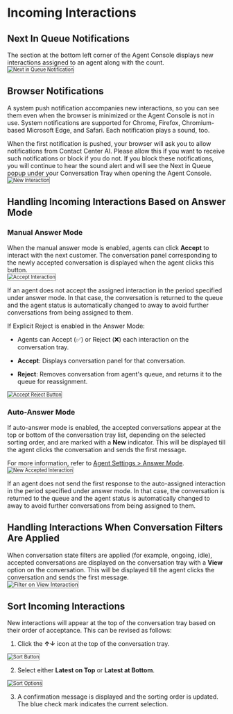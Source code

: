 # Incoming Interactions

## Next In Queue Notifications

The section at the bottom left corner of the Agent Console displays new interactions assigned to an agent along with the count.  
<img src="../images/next-in-queue-notification.png" alt="Next in Queue Notification" title="Next in Queue Notification" style="border: 1px solid gray; zoom:80%;">

## Browser Notifications

A system push notification accompanies new interactions, so you can see them even when the browser is minimized or the Agent Console is not in use. System notifications are supported for Chrome, Firefox, Chromium-based Microsoft Edge, and Safari. Each notification plays a sound, too.

When the first notification is pushed, your browser will ask you to allow notifications from Contact Center AI. Please allow this if you want to receive such notifications or block if you do not. If you block these notifications, you will continue to hear the sound alert and will see the Next in Queue popup under your Conversation Tray when opening the Agent Console.  
<img src="../images/new-interaction.png" alt="New Interaction" title="New Interaction" style="border: 1px solid gray; zoom:80%;">

## Handling Incoming Interactions Based on Answer Mode

### Manual Answer Mode

When the manual answer mode is enabled, agents can click **Accept** to interact with the next customer. The conversation panel corresponding to the newly accepted conversation is displayed when the agent clicks this button.  
<img src="../images/accep-conversation.png" alt="Accept Interaction" title="Accept Interaction" style="border: 1px solid gray; zoom:80%;">

If an agent does not accept the assigned interaction in the period specified under answer mode. In that case, the conversation is returned to the queue and the agent status is automatically changed to away to avoid further conversations from being assigned to them.

If Explicit Reject is enabled in the Answer Mode:  
* Agents can Accept (✅) or Reject (❌) each interaction on the conversation tray.  
* **Accept**: Displays conversation panel for that conversation.  

* **Reject**: Removes conversation from agent's queue, and returns it to the queue for reassignment.  
<img src="../images/accept-reject-button.png" alt="Accept Reject Button" title="Accept Reject Button" style="border: 1px solid gray; zoom:80%;">

### Auto-Answer Mode

If auto-answer mode is enabled, the accepted conversations appear at the top or bottom of the conversation tray list, depending on the selected sorting order, and are marked with a **New** indicator. This will be displayed till the agent clicks the conversation and sends the first message.

For more information, refer to [Agent Settings > Answer Mode](../contactcenter/agent-and-supervisors/agent-management/agent-management.md#answer-mode).  
<img src="../images/new-accepted-conversations.png" alt="New Accepted Interaction" title="New Accepted Interaction" style="border: 1px solid gray; zoom:80%;">

If an agent does not send the first response to the auto-assigned interaction in the period specified under answer mode. In that case, the conversation is returned to the queue and the agent status is automatically changed to away to avoid further conversations from being assigned to them.

## Handling Interactions When Conversation Filters Are Applied

When conversation state filters are applied (for example, ongoing, idle), accepted conversations are displayed on the conversation tray with a **View** option on the conversation. This will be displayed till the agent clicks the conversation and sends the first message.  
<img src="../images/filter-on-view-conversation.png" alt="Filter on View Interaction" title="Filter on View Interaction" style="border: 1px solid gray; zoom:90%;">

## Sort Incoming Interactions

New interactions will appear at the top of the conversation tray based on their order of acceptance. This can be revised as follows:

1. Click the **↑↓** icon at the top of the conversation tray.  
<img src="../images/sort-button.png" alt="Sort Button" title="Sort Button" style="border: 1px solid gray; zoom:80%;">

2. Select either **Latest on Top** or **Latest at Bottom**.  
<img src="../images/sort-options.png" alt="Sort Options" title="Sort Options" style="border: 1px solid gray; zoom:80%;">

3. A confirmation message is displayed and the sorting order is updated. The blue check mark indicates the current selection.